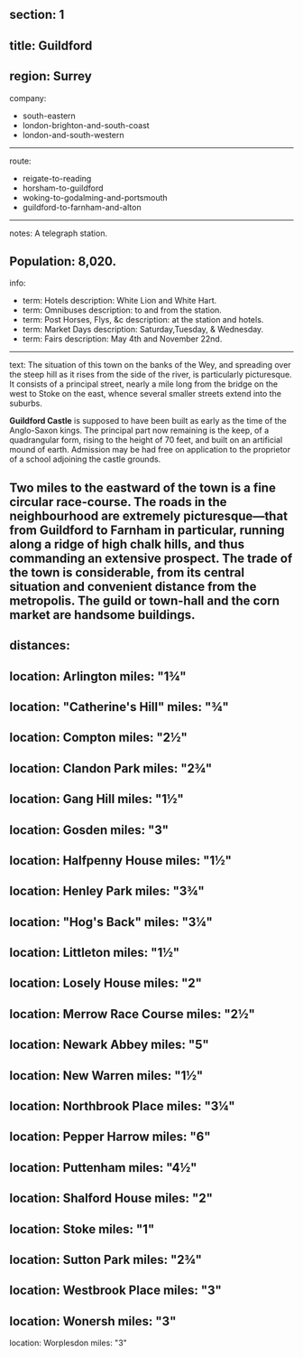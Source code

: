 section: 1
----
title: Guildford
----
region: Surrey
----
company:
- south-eastern
- london-brighton-and-south-coast
- london-and-south-western
----
route:
- reigate-to-reading
- horsham-to-guildford
- woking-to-godalming-and-portsmouth
- guildford-to-farnham-and-alton
----
notes: A telegraph station.

Population: 8,020.
----
info:
- term: Hotels
  description: White Lion and White Hart.
- term: Omnibuses
  description: to and from the station.
- term: Post Horses, Flys, &c
  description: at the station and hotels.
- term: Market Days
  description: Saturday,Tuesday, & Wednesday.
- term: Fairs
  description: May 4th and November 22nd.
----
text: The situation of this town on the banks of the Wey, and spreading over the steep hill as it rises from the side of the river, is particularly picturesque. It consists of a principal street, nearly a mile long from the bridge on the west to Stoke on the east, whence several smaller streets extend into the suburbs.

**Guildford Castle** is supposed to have been built as early as the time of the Anglo-Saxon kings. The principal part now remaining is the keep, of a quadrangular form, rising to the height of 70 feet, and built on an artificial mound of earth. Admission may be had free on application to the proprietor of a school adjoining the castle grounds.

Two miles to the eastward of the town is a fine circular race-course. The roads in the neighbourhood are extremely picturesque—that from Guildford to Farnham in particular, running along a ridge of high chalk hills, and thus commanding an extensive prospect. The trade of the town is considerable, from its central situation and convenient distance from the metropolis. The guild or town-hall and the corn market are handsome buildings.
----
distances:
- 
  location: Arlington
  miles: "1¾"
- 
  location: "Catherine's Hill"
  miles: "¾"
- 
  location: Compton
  miles: "2½"
- 
  location: Clandon Park
  miles: "2¾"
- 
  location: Gang Hill
  miles: "1½"
- 
  location: Gosden
  miles: "3"
- 
  location: Halfpenny House
  miles: "1½"
- 
  location: Henley Park
  miles: "3¾"
- 
  location: "Hog's Back"
  miles: "3¼"
- 
  location: Littleton
  miles: "1½"
- 
  location: Losely House
  miles: "2"
- 
  location: Merrow Race Course
  miles: "2½"
- 
  location: Newark Abbey
  miles: "5"
- 
  location: New Warren
  miles: "1½"
- 
  location: Northbrook Place
  miles: "3¼"
- 
  location: Pepper Harrow
  miles: "6"
- 
  location: Puttenham
  miles: "4½"
- 
  location: Shalford House
  miles: "2"
- 
  location: Stoke
  miles: "1"
- 
  location: Sutton Park
  miles: "2¾"
- 
  location: Westbrook Place
  miles: "3"
- 
  location: Wonersh
  miles: "3"
- 
  location: Worplesdon
  miles: "3"
